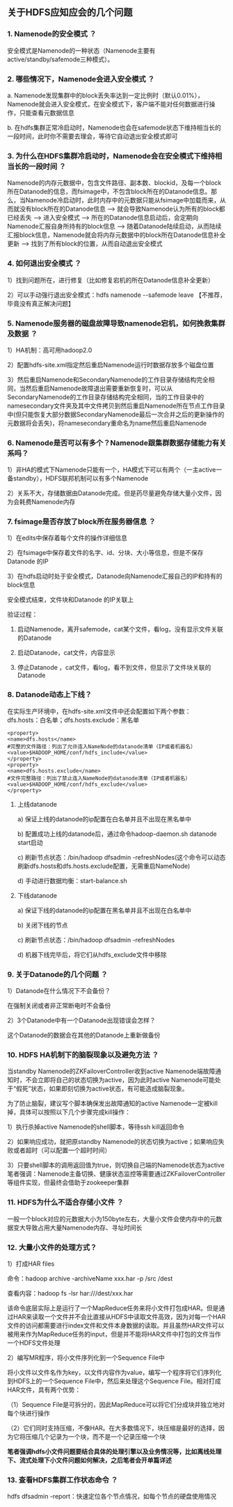 ## 关于HDFS应知应会的几个问题

### 1. Namenode的安全模式 ？

安全模式是Namenode的一种状态（Namenode主要有active/standby/safemode三种模式）。

### 2. 哪些情况下，Namenode会进入安全模式 ？

a. Namenode发现集群中的block丢失率达到一定比例时（默认0.01%），Namenode就会进入安全模式，在安全模式下，客户端不能对任何数据进行操作，只能查看元数据信息

b. 在hdfs集群正常冷启动时，Namenode也会在safemode状态下维持相当长的一段时间，此时你不需要去理会，等待它自动退出安全模式即可

### 3. 为什么在HDFS集群冷启动时，Namenode会在安全模式下维持相当长的一段时间 ？

Namenode的内存元数据中，包含文件路径、副本数、blockid，及每一个block所在Datanode的信息，而fsimage中，不包含block所在的Datanode信息。那么，当Namenode冷启动时，此时内存中的元数据只能从fsimage中加载而来，从而就没有block所在的Datanode信息 ——> 就会导致Namenode认为所有的block都已经丢失 ——> 进入安全模式 ——> 所在的Datanode信息启动后，会定期向Namenode汇报自身所持有的block信息 ——> 随着Datanode陆续启动，从而陆续汇报block信息，Namenode就会将内存元数据中的block所在Datanode信息补全更新 ——> 找到了所有block的位置，从而自动退出安全模式

### 4. 如何退出安全模式 ？

1）找到问题所在，进行修复（比如修复宕机的所在Datanode信息补全更新）

2）可以手动强行退出安全模式：hdfs namenode --safemode leave 【不推荐，毕竟没有真正解决问题】

### 5. Namenode服务器的磁盘故障导致namenode宕机，如何挽救集群及数据 ？

1）HA机制：高可用hadoop2.0

2）配置hdfs-site.xml指定然后重启Namenode运行时数据存放多个磁盘位置

3）然后重启Namenode和SecondaryNamenode的工作目录存储结构完全相同，当然后重启Namenode故障退出需要重新恢复时，可以从SecondaryNamenode的工作目录存储结构完全相同，当的工作目录中的namesecondary文件夹及其中文件拷贝到然后重启Namenode所在节点工作目录中(但只能恢复大部分数据SecondaryNamenode最后一次合并之后的更新操作的元数据将会丢失)，将namesecondary重命名为name然后重启Namenode

### 6. Namenode是否可以有多个？Namenode跟集群数据存储能力有关系吗？

1）非HA的模式下Namenode只能有一个，HA模式下可以有两个（一主active一备standby），HDFS联邦机制可以有多个Namenode

2）关系不大，存储数据由Datanode完成。但是药尽量避免存储大量小文件，因为会耗费Namenode内存

### 7. fsimage是否存放了block所在服务器信息 ？

1）在edits中保存着每个文件的操作详细信息

2）在fsimage中保存着文件的名字、id、分块、大小等信息，但是不保存Datanode 的IP

3）在hdfs启动时处于安全模式，Datanode向Namenode汇报自己的IP和持有的block信息

安全模式结束，文件块和Datanode 的IP关联上

验证过程：

1) 启动Namenode，离开safemode，cat某个文件，看log，没有显示文件关联的Datanode

2) 启动Datanode，cat文件，内容显示

3) 停止Datanode ，cat文件，看log，看不到文件，但显示了文件块关联的Datanode

### 8. Datanode动态上下线？

在实际生产环境中，在hdfs-site.xml文件中还会配置如下两个参数：  
dfs.hosts：白名单；dfs.hosts.exclude：黑名单

```
<property>
<name>dfs.hosts</name>
#完整的文件路径：列出了允许连入NameNode的datanode清单（IP或者机器名）
<value>$HADOOP_HOME/conf/hdfs_include</value>
</property>
<property>
<name>dfs.hosts.exclude</name>
#文件完整路径：列出了禁止连入NameNode的datanode清单（IP或者机器名）
<value>$HADOOP_HOME/conf/hdfs_exclude</value>
</property>

```
1) 上线datanode
	
	a) 保证上线的datanode的ip配置在白名单并且不出现在黑名单中
	
	b) 配置成功上线的datanode后，通过命令hadoop-daemon.sh datanode start启动
	
	c) 刷新节点状态：/bin/hadoop dfsadmin -refreshNodes(这个命令可以动态刷新dfs.hosts和dfs.hosts.exclude配置，无需重启NameNode)
	
	d) 手动进行数据均衡：start-balance.sh

2) 下线datanode

	a) 保证下线的datanode的ip配置在黑名单并且不出现在白名单中
	
	b) 关闭下线的节点
	
	c) 刷新节点状态：/bin/hadoop dfsadmin -refreshNodes
	
	d) 机器下线完毕后，将它们从hdfs_exclude文件中移除

### 9. 关于Datanode的几个问题 ？

1）Datanode在什么情况下不会备份？

在强制关闭或者非正常断电时不会备份

2）3个Datanode中有一个Datanode出现错误会怎样？

这个Datanode的数据会在其他的Datanode上重新做备份

### 10. HDFS HA机制下的脑裂现象以及避免方法 ？

当standby Namenode的ZKFailoverController收到active Namenode端故障通知时，不会立即将自己的状态切换为active，因为此时active Namenode可能处于“假死”状态，如果即刻切换为active状态，有可能造成脑裂现象。

为了防止脑裂，建议写个脚本确保发出故障通知的active Namenode一定被kill掉，具体可以按照以下几个步骤完成kill操作：

1）执行杀掉active Namenode的shell脚本，等待ssh kill返回命令

2）如果响应成功，就把原standby Namenode的状态切换为active；如果响应失败或者超时（可以配置一个超时时间）

3）只要shell脚本的调用返回值为true，则切换自己端的Namenode状态为active
笔者强调：Namenode主备切换、健康状态监控等需要通过ZKFailoverController等组件实现，但最终会借助于zookeeper集群

### 11. HDFS为什么不适合存储小文件 ？

一般一个block对应的元数据大小为150byte左右，大量小文件会使内存中的元数据变大导致占用大量Namenode内存、寻址时间长

### 12. 大量小文件的处理方式？

1）打成HAR files

命令：hadoop archive -archiveName xxx.har -p /src /dest

查看内容：hadoop fs -lsr har:///dest/xxx.har

该命令底层实际上是运行了一个MapReduce任务来将小文件打包成HAR。但是通过HAR来读取一个文件并不会比直接从HDFS中读取文件高效，因为对每一个HAR文件的访问都需要进行index文件和文件本身数据的读取。并且虽然HAR文件可以被用来作为MapReduce任务的input，但是并不能将HAR文件中打包的文件当作一个HDFS文件处理

2）编写MR程序，将小文件序列化到一个Sequence File中

将小文件以文件名作为key，以文件内容作为value，编写一个程序将它们序列化到HDFS上的一个Sequence File中，然后来处理这个Sequence File。相对打成HAR文件，具有两个优势：

（1）Sequence File是可拆分的，因此MapReduce可以将它们分成块并独立地对每个块进行操作

（2）它们同时支持压缩，不像HAR。在大多数情况下，块压缩是最好的选择，因为它将压缩几个记录为一个块，而不是一个记录压缩一个块

**笔者强调hdfs小文件问题要结合具体的处理引擎以及业务情况等，比如离线处理下、流式处理下小文件问题如何解决，之后笔者会开单篇详述**

### 13. 查看HDFS集群工作状态命令 ？

hdfs dfsadmin -report：快速定位各个节点情况，如每个节点的硬盘使用情况